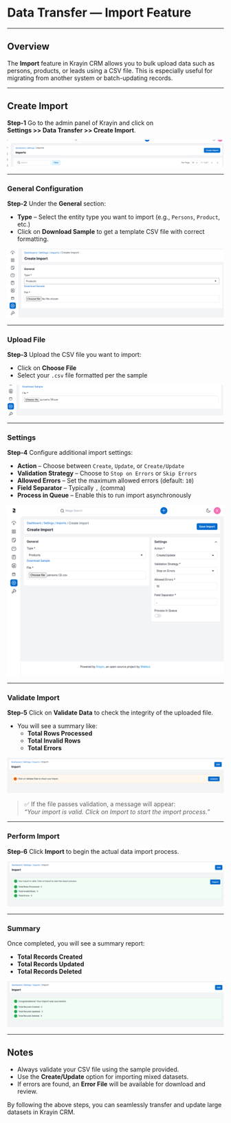 # Data Transfer — Import Feature

---

## Overview

The **Import** feature in Krayin CRM allows you to bulk upload data such as persons, products, or leads using a CSV file. This is especially useful for migrating from another system or batch-updating records.

---

## Create Import

**Step-1** Go to the admin panel of Krayin and click on  
**Settings >> Data Transfer >> Create Import**.

![Import Button](../../docs/assets/images/setting/dataTranserImportButton.png)

---

### General Configuration

**Step-2** Under the **General** section:

- **Type** – Select the entity type you want to import (e.g., `Persons`, `Product`, etc.)
- Click on **Download Sample** to get a template CSV file with correct formatting.

![Download Sample](../../docs/assets/images/setting/dataTranserDownloadSample.png)

---

### Upload File

**Step-3** Upload the CSV file you want to import:

- Click on **Choose File**
- Select your `.csv` file formatted per the sample

![Upload file](../../docs/assets/images/setting/dataTransferUploadFile.png)

---

### Settings

**Step-4** Configure additional import settings:

- **Action** – Choose between `Create`, `Update`, or `Create/Update`
- **Validation Strategy** – Choose to `Stop on Errors` or `Skip Errors`
- **Allowed Errors** – Set the maximum allowed errors (default: `10`)
- **Field Separator** – Typically `,` (comma)
- **Process in Queue** – Enable this to run import asynchronously

![Import Settings](../../docs/assets/images/setting/dataTranserOtherFields.png)

---

### Validate Import

**Step-5** Click on **Validate Data** to check the integrity of the uploaded file.

- You will see a summary like:
  - **Total Rows Processed**
  - **Total Invalid Rows**
  - **Total Errors**

![Validate Data](../../docs/assets/images/setting/dataTranserValidateData.png)

> ✅ If the file passes validation, a message will appear:  
> _“Your import is valid. Click on Import to start the import process.”_

---

### Perform Import

**Step-6** Click **Import** to begin the actual data import process.

![Import Start](../../docs/assets/images/setting/dataTransferImportStart.png)

---

### Summary

Once completed, you will see a summary report:

- **Total Records Created**
- **Total Records Updated**
- **Total Records Deleted**

![Summary Report](../../docs/assets/images/setting/dataTransferSummaryReport.png)


---

## Notes

- Always validate your CSV file using the sample provided.
- Use the **Create/Update** option for importing mixed datasets.
- If errors are found, an **Error File** will be available for download and review.

By following the above steps, you can seamlessly transfer and update large datasets in Krayin CRM.


